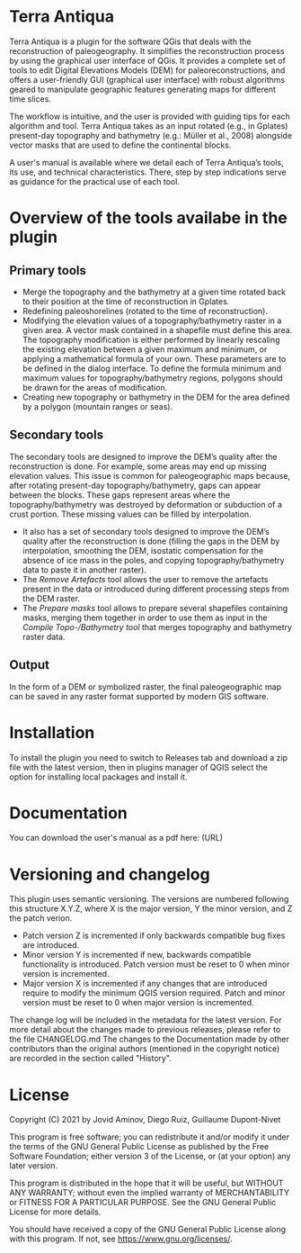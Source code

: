 Terra Antiqua
============================
Terra Antiqua is a plugin for the software QGis that deals with the reconstruction of paleogeography. It simplifies the reconstruction process by using the graphical user interface of QGis. It provides a complete set of tools to edit Digital Elevations Models (DEM) for paleoreconstructions, and offers a user-friendly GUI (graphical user interface) with robust algorithms geared to manipulate geographic features generating maps for different time slices.

The workflow is intuitive, and the user is provided with guiding tips for each algorithm and tool. Terra Antiqua takes as an input rotated (e.g., in Gplates) present-day topography and bathymetry (e.g.: Müller et al., 2008) alongside vector masks that are used to define the continental blocks. 
  
A user's manual is available where we detail each of Terra Antiqua’s tools, its use, and technical characteristics. There, step by step indications serve as guidance for the practical use of each tool. 

Overview of the tools availabe in the plugin
========================================

  Primary tools
  ------------------
  <ul>
<li>Merge the topography and the bathymetry at a given time rotated back to their position at the time of reconstruction in Gplates.
<li>Redefining paleoshorelines (rotated to the time of reconstruction).
<li>Modifying the elevation values of a topography/bathymetry raster in a given area. A vector mask contained in a shapefile must define this area. The topography modification is either performed by linearly rescaling the existing elevation between a given maximum and minimum, or applying a mathematical formula of your own. These parameters are to be defined in the dialog interface. To define the formula minimum and maximum values for topography/bathymetry regions, polygons should be drawn for the areas of modification.
<li>Creating new topography or bathymetry in the DEM for the area defined by a polygon (mountain ranges or seas).
</ul>

Secondary tools
--------------------

The secondary tools are designed to improve the DEM’s quality after the reconstruction is done.
For example, some areas may end up missing elevation values. This issue is common for paleogeographic maps because, after rotating present-day topography/bathymetry, gaps can appear between the blocks. These gaps represent areas where the topography/bathymetry was destroyed by deformation or subduction of a crust portion. These missing values can be filled by interpolation.
<ul>
<li>It also has a set of secondary tools designed to improve the DEM’s quality after the reconstruction is done (filling the gaps in the DEM by interpolation, smoothing the DEM, isostatic compensation for the absence of ice mass in the poles, and copying topography/bathymetry data to paste it in another raster).
<li>The <i>Remove Artefacts</i> tool allows the user to remove the artefacts present in the data or introduced during different processing steps from the DEM raster.
<li>The <i>Prepare masks</i> tool allows to prepare several shapefiles containing masks, merging them together in order to use them as input in the <i>Compile Topo-/Bathymetry tool</i> that merges topography and bathymetry raster data. 
</ul>

Output
----------------------
In the form of a DEM or symbolized raster, the final paleogeographic map can be saved in any raster format supported by modern GIS software.

Installation
====================
To install the plugin you need to switch to Releases tab and download a zip file with the latest version, then in plugins manager of QGIS select the option for installing local packages and install it. 

Documentation
=================
You can download the user's manual as a pdf here: (URL)

Versioning and changelog
==================
This plugin uses semantic versioning. The versions are numbered following this structure X.Y.Z, where X is the major version, Y the minor version, and Z the patch verion.

<ul>
<li> Patch version Z is incremented if only backwards compatible bug fixes are introduced.
<li> Minor version Y is incremented if new, backwards compatible functionality is introduced. Patch version must be reset to 0 when minor version is incremented.
<li> Major version X is incremented if any changes that are introduced require to modify the minimum QGIS version required. Patch and minor version must be reset to 0 when major version is incremented.
 </ul>
   
The change log will be included in the metadata for the latest version. For more detail about the changes made to previous releases, please refer to the file CHANGELOG.md
The changes to the Documentation made by other contributors than the original authors (mentioned in the copyright notice) are recorded in the section called "History".
   
License
====================

Copyright (C) 2021 by Jovid Aminov, Diego Ruiz, Guillaume Dupont-Nivet

This program is free software; you can redistribute it and/or modify it under the terms of the GNU General Public License as published by the Free Software Foundation; either version 3 of the License, or (at your option) any later version.

This program is distributed in the hope that it will be useful, but WITHOUT ANY WARRANTY; without even the implied warranty of MERCHANTABILITY or FITNESS FOR A PARTICULAR PURPOSE. See the GNU General Public License for more details.

 You should have received a copy of the GNU General Public License along with this program.  If not, see <https://www.gnu.org/licenses/>.
